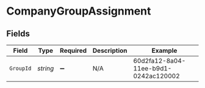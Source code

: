 # CompanyGroupAssignment


## Fields

| Field                                | Type                                 | Required                             | Description                          | Example                              |
| ------------------------------------ | ------------------------------------ | ------------------------------------ | ------------------------------------ | ------------------------------------ |
| `GroupId`                            | *string*                             | :heavy_minus_sign:                   | N/A                                  | 60d2fa12-8a04-11ee-b9d1-0242ac120002 |